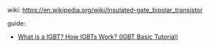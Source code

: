 wiki: https://en.wikipedia.org/wiki/Insulated-gate_bipolar_transistor

guide:
- [What is a IGBT? How IGBTs Work? (IGBT Basic Tutorial)](https://youtu.be/MNLQRnGOfDw)
